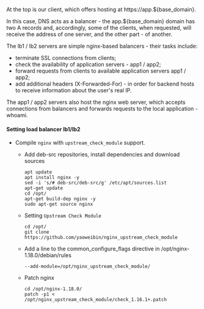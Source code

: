 At the top is our client, which offers hosting at https://app.${base_domain}.

In this case, DNS acts as a balancer - the app.${base_domain} domain has two A records and, accordingly, some of the clients, when requested, will receive the address of one server, and the other part - of another.

The lb1 / lb2 servers are simple nginx-based balancers - their tasks include:
  - terminate SSL connections from clients;
  - check the availability of application servers - app1 / app2;
  - forward requests from clients to available application servers app1 / app2;
  - add additional headers (X-Forwarded-For) - in order for backend hosts to receive information about the user's real IP.
  
The app1 / app2 servers also host the nginx web server, which accepts connections from balancers and forwards requests to the local application - whoami.

#### Setting load balancer lb1/lb2
- Compile `nginx` with `upstream_check_module` support.
  - Add deb-src repositories, install dependencies and download sources
  
    ```
    apt update
    apt install nginx -y
    sed -i 's/# deb-src/deb-src/g' /etc/apt/sources.list
    apt-get update
    cd /opt/
    apt-get build-dep nginx -y
    sudo apt-get source nginx
    ```
  - Setting `Upstream Check Module`
  
    ```
    cd /opt/
    git clone https://github.com/yaoweibin/nginx_upstream_check_module
    ```
  - Add a line to the common_configure_flags directive in /opt/nginx-1.18.0/debian/rules
  
    `--add-module=/opt/nginx_upstream_check_module/`
    
  - Patch nginx
    
    ```
    cd /opt/nginx-1.18.0/
    patch -p1 < /opt/nginx_upstream_check_module/check_1.16.1+.patch
    ```
